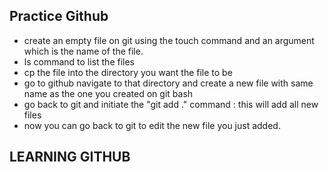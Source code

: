 ## Practice Github
* create an empty file on git using the touch command and an argument which is the name of the file.
* ls command to list the files
* cp the file into the directory you want the file to be
* go to github navigate to that directory and create a new file with same name as the one you created on git bash
* go back to git and initiate the "git add ." command : this will add all new files
* now you can go back to git to edit the new file you just added.


## LEARNING GITHUB
